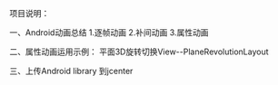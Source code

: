 项目说明：

一、Android动画总结
1.逐帧动画
2.补间动画
3.属性动画


二、属性动画运用示例：
平面3D旋转切换View--PlaneRevolutionLayout

三、上传Android library 到jcenter